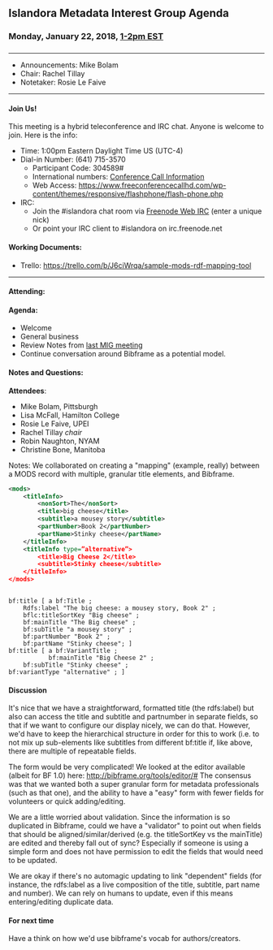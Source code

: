 ## Islandora Metadata Interest Group Agenda
### Monday, January 22, 2018, [1-2pm EST](http://www.thetimezoneconverter.com/?t=1%20pm&tz=Toronto&)
### 
---
* Announcements: Mike Bolam
* Chair: Rachel Tillay
* Notetaker: Rosie Le Faive 
---

#### Join Us!
This meeting is a hybrid teleconference and IRC chat. Anyone is welcome to join. Here is the info:
* Time: 1:00pm Eastern Daylight Time US (UTC-4)
* Dial-in Number: (641) 715-3570
  * Participant Code: 304589#
  * International numbers: [Conference Call Information](https://github.com/Islandora-CLAW/CLAW/wiki/Conference-Call-Information)
  * Web Access: https://www.freeconferencecallhd.com/wp-content/themes/responsive/flashphone/flash-phone.php
* IRC:
  * Join the #islandora chat room via [Freenode Web IRC](http://webchat.freenode.net/) (enter a unique nick)
  * Or point your IRC client to #islandora on irc.freenode.net
  
#### Working Documents:
* Trello: https://trello.com/b/J6ciWrqa/sample-mods-rdf-mapping-tool
---

#### Attending:

#### Agenda:
* Welcome
* General business
* Review Notes from [last MIG meeting](https://github.com/islandora-interest-groups/Islandora-Metadata-Interest-Group/blob/master/Meetings/2018_01_08.md)
* Continue conversation around Bibframe as a potential model. 

#### Notes and Questions:
**Attendees**:
* Mike Bolam, Pittsburgh
* Lisa McFall, Hamilton College
* Rosie Le Faive, UPEI
* Rachel Tillay *chair*
* Robin Naughton, NYAM
* Christine Bone, Manitoba

Notes: We collaborated on creating a "mapping" (example, really) between a MODS record with multiple, granular title elements, and Bibframe.

```xml
<mods>
    <titleInfo>
        <nonSort>The</nonSort>
        <title>big cheese</title>
        <subtitle>a mousey story</subtitle>
        <partNumber>Book 2</partNumber>
        <partName>Stinky cheese</partName>
    </titleInfo>
    <titleInfo type=”alternative”>
        <title>Big Cheese 2</title>
        <subtitle>Stinky cheese</subtitle>
    </titleInfo>
</mods>

```

```turtle

bf:title [ a bf:Title ; 
	Rdfs:label "The big cheese: a mousey story, Book 2" ;
	bflc:titleSortKey "Big cheese" ;
	bf:mainTitle "The Big cheese" ;
	bf:subTitle "a mousey story" ;
	bf:partNumber "Book 2" ;
	bf:partName "Stinky cheese"; ]
bf:title [ a bf:VariantTitle ;
           bf:mainTitle "Big Cheese 2" ;
	bf:subTitle "Stinky cheese" ;
bf:variantType "alternative" ; ]

```
#### Discussion

It's nice that we have a straightforward, formatted title (the rdfs:label) but also can access the title and subtitle and partnumber in separate fields, so that if we want to configure our display nicely, we can do that. However, we'd have to keep the hierarchical structure in order for this to work (i.e. to not mix up sub-elements like subtitles from different bf:title if, like above, there are multiple of repeatable fields.

The form would be very complicated! We looked at the editor available (albeit for BF 1.0) here:  http://bibframe.org/tools/editor/# The consensus was that we wanted both a super granular form for metadata professionals (such as that one), and the ability to have a "easy" form with fewer fields for volunteers or quick adding/editing.

We are a little worried about validation. Since the information is so duplicated in Bibframe, could we have a "validator" to point out when fields that should be aligned/similar/derived (e.g. the titleSortKey vs the mainTitle) are edited and thereby fall out of sync? Especially if someone is using a simple form and does not have permission to edit the fields that would need to be updated.

We are okay if there's no automagic updating to link "dependent" fields (for instance, the rdfs:label as a live composition of the title, subtitle, part name and number). We can rely on humans to update, even if this means entering/editing duplicate data.

#### For next time

Have a think on how we'd use bibframe's vocab for authors/creators. 
